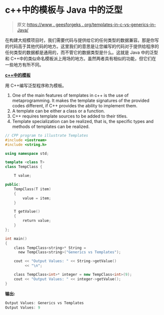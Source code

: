 # c++中的模板与 Java 中的泛型

> 原文:[https://www . geesforgeks . org/templates-in-c-vs-generics-in-Java/](https://www.geeksforgeeks.org/templates-in-c-vs-generics-in-java/)

在构建大规模项目时，我们需要代码与提供给它的任何类型的数据兼容。那是你写的代码高于其他代码的地方。这里我们的意思是让您编写的代码对于提供给程序的任何类型的数据都是通用的，而不管它的数据类型是什么。这就是 Java 中的泛型和 C++中的类似命名模板派上用场的地方。虽然两者具有相似的功能，但它们在一些地方有所不同。

**[c++中的模板](https://www.geeksforgeeks.org/templates-cpp/)**

用 C++编写泛型程序称为模板。

1.  One of the main features of templates in c++ is the use of metaprogramming. It makes the template signatures of the provided codes different, if C++ provides the ability to implement them.
2.  A template can be either a class or a function.
3.  C++ requires template sources to be added to their titles.
4.  Template specialization can be realized, that is, the specific types and methods of templates can be realized.

```cpp
// CPP program to illustrate Templates
#include <iostream>
#include <string.h>

using namespace std;

template <class T>
class TempClass {

    T value;

public:
    TempClass(T item)
    {
        value = item;
    }

    T getValue()
    {
        return value;
    }
};

int main()
{
    class TempClass<string>* String = 
      new TempClass<string>("Generics vs Templates");

    cout << "Output Values: " << String->getValue() 
         << "\n";

    class TempClass<int>* integer = new TempClass<int>(9);
    cout << "Output Values: " << integer->getValue();
}
```

**输出:**

```cpp
Output Values: Generics vs Templates
Output Values: 9

```